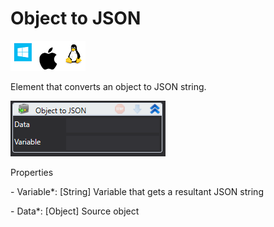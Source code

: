 # Object to JSON

![](<../../../../.gitbook/assets/image (186).png>)

Element that converts an object to JSON string.

![](<../../../../.gitbook/assets/1 (6).png>)

Properties

&#x20;\- Variable\*: \[String] Variable that gets a resultant JSON string

&#x20;\- Data\*: \[Object] Source object
